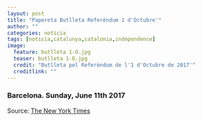 ```yaml
---
layout: post
title: "Papereta Butlleta Referèndum 1 d'Octubre'"
author: ""
categories: noticia
tags: [noticia,catalunya,catalonia,independence]
image:
  feature: butlleta 1-O.jpg  
  teaser: butlleta 1-O.jpg
  credit: "Butlleta pel Referèndum de l'1 d'Octubre de 2017'" 
  creditlink: ""
---
```


### Barcelona. Sunday, June 11th 2017

Source: [The New York Times](http://www.naciodigital.cat/noticia/137788/aixi/seran/paperetes/referendum/1-o)


